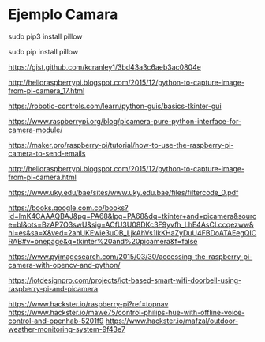 # Ejemplo Camara

sudo pip3 install pillow

sudo pip install pillow

https://gist.github.com/kcranley1/3bd43a3c6aeb3ac0804e

http://helloraspberrypi.blogspot.com/2015/12/python-to-capture-image-from-pi-camera_17.html

https://robotic-controls.com/learn/python-guis/basics-tkinter-gui

https://www.raspberrypi.org/blog/picamera-pure-python-interface-for-camera-module/

https://maker.pro/raspberry-pi/tutorial/how-to-use-the-raspberry-pi-camera-to-send-emails

http://helloraspberrypi.blogspot.com/2015/12/python-to-capture-image-from-pi-camera.html

https://www.uky.edu/bae/sites/www.uky.edu.bae/files/filtercode_0.pdf

https://books.google.com.co/books?id=lmK4CAAAQBAJ&pg=PA68&lpg=PA68&dq=tkinter+and+picamera&source=bl&ots=BzAP7O3swU&sig=ACfU3U08DKc3F9yvfh_LhE4AsCLccqezww&hl=es&sa=X&ved=2ahUKEwie3uOB_LjkAhVs1lkKHaZyDuU4FBDoATAEegQICRAB#v=onepage&q=tkinter%20and%20picamera&f=false

https://www.pyimagesearch.com/2015/03/30/accessing-the-raspberry-pi-camera-with-opencv-and-python/

https://iotdesignpro.com/projects/iot-based-smart-wifi-doorbell-using-raspberry-pi-and-picamera

https://www.hackster.io/raspberry-pi?ref=topnav
https://www.hackster.io/mawe75/control-philips-hue-with-offline-voice-control-and-openhab-5201f9
https://www.hackster.io/mafzal/outdoor-weather-monitoring-system-9f43e7

